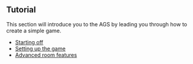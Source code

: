 ## Tutorial

This section will introduce you to the AGS by leading you through how to
create a simple game.

- [Starting off](StartingOff)
- [Setting up the game](Settingupthegame)
- [Advanced room features](AdvancedRoomFeatures)
